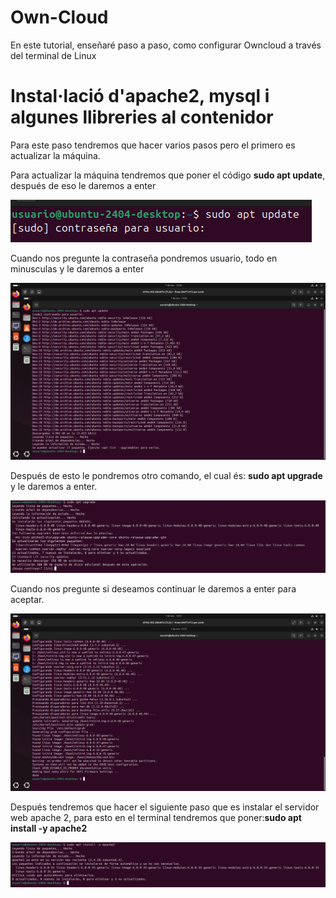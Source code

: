 # Own-Cloud
En este tutorial, enseñaré paso a paso, como configurar Owncloud a través del terminal de Linux
# Instal·lació d'apache2, mysql i algunes llibreries al contenidor
Para este paso tendremos que hacer varios pasos pero el primero es actualizar la máquina.

Para actualizar la máquina tendremos que poner el código **sudo apt update**, después de eso le daremos a enter

![Text alternatiu](1.png)

Cuando nos pregunte la contraseña pondremos usuario, todo en minusculas y le daremos a enter

![Text alternatiu](2.png)

Después de esto le pondremos otro comando, el cual és: **sudo apt upgrade** y le daremos a enter.

![Text alternatiu](3.png)

Cuando nos pregunte si deseamos continuar le daremos a enter para aceptar.

![Text alternatiu](4.png)

Después tendremos que hacer el siguiente paso que es instalar el servidor web apache 2, para esto en el terminal tendremos que poner:**sudo apt install -y apache2**

![Text alternatiu](5.png)
